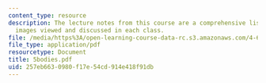 ```yaml
---
content_type: resource
description: The lecture notes from this course are a comprehensive listing of the
  images viewed and discussed in each class.
file: /media/https%3A/open-learning-course-data-rc.s3.amazonaws.com/4-665-contemporary-architecture-and-critical-debate-spring-2002/257eb6630980f17e54cd914e418f91db_5bodies.pdf
file_type: application/pdf
resourcetype: Document
title: 5bodies.pdf
uid: 257eb663-0980-f17e-54cd-914e418f91db
---
```

